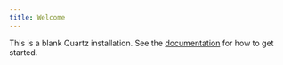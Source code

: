 ```yaml
---
title: Welcome
---
```


This is a blank Quartz installation.
See the [documentation](https://quartz.jzhao.xyz) for how to get started.

